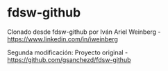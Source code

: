 # fdsw-github

Clonado desde fdsw-github por Iván Ariel Weinberg - https://www.linkedin.com/in/iweinberg

Segunda modificación: Proyecto original - https://github.com/gsanchezd/fdsw-github